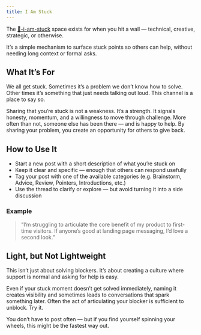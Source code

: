```yaml
---
title: I Am Stuck
---
```


The [🤯-i-am-stuck](https://discord.com/channels/1380551491269558402/1381524668682338405) space exists for when you hit a wall — technical, creative, strategic, or otherwise.

It’s a simple mechanism to surface stuck points so others can help, without needing long context or formal asks.

## What It’s For

We all get stuck. Sometimes it’s a problem we don’t know how to solve. Other times it’s something that just needs talking out loud. This channel is a place to say so.

Sharing that you’re stuck is not a weakness. It’s a strength. It signals honesty, momentum, and a willingness to move through challenge. More often than not, someone else has been there — and is happy to help. By sharing your problem, you create an opportunity for others to give back.

## How to Use It

- Start a new post with a short description of what you’re stuck on
- Keep it clear and specific — enough that others can respond usefully
- Tag your post with one of the available categories (e.g. Brainstorm, Advice, Review, Pointers, Introductions, etc.)
- Use the thread to clarify or explore — but avoid turning it into a side discussion

### Example

> “I’m struggling to articulate the core benefit of my product to first-time visitors. If anyone’s good at landing page messaging, I’d love a second look.”

## Light, but Not Lightweight

This isn’t just about solving blockers. It’s about creating a culture where support is normal and asking for help is easy.

Even if your stuck moment doesn’t get solved immediately, naming it creates visibility and sometimes leads to conversations that spark something later. Often the act of articulating your blocker is sufficient to unblock. Try it.

You don’t have to post often — but if you find yourself spinning your wheels, this might be the fastest way out.
